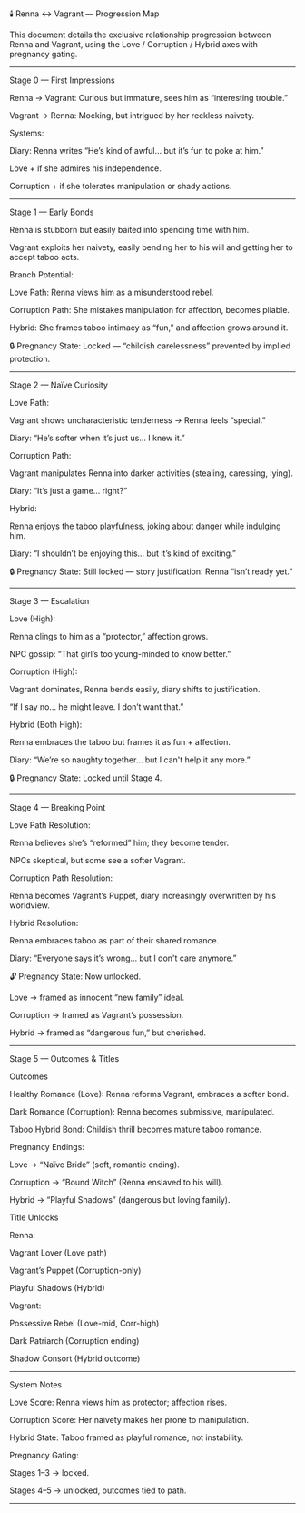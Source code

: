 🕯️ Renna ↔ Vagrant — Progression Map

This document details the exclusive relationship progression between Renna and Vagrant, using the Love / Corruption / Hybrid axes with pregnancy gating.


---

Stage 0 — First Impressions

Renna → Vagrant: Curious but immature, sees him as “interesting trouble.”

Vagrant → Renna: Mocking, but intrigued by her reckless naivety.


Systems:

Diary: Renna writes “He’s kind of awful… but it’s fun to poke at him.”

Love + if she admires his independence.

Corruption + if she tolerates manipulation or shady actions.



---

Stage 1 — Early Bonds

Renna is stubborn but easily baited into spending time with him.

Vagrant exploits her naivety, easily bending her to his will and getting her to accept taboo acts.


Branch Potential:

Love Path: Renna views him as a misunderstood rebel.

Corruption Path: She mistakes manipulation for affection, becomes pliable.

Hybrid: She frames taboo intimacy as “fun,” and affection grows around it.


🔒 Pregnancy State: Locked — “childish carelessness” prevented by implied protection.


---

Stage 2 — Naïve Curiosity

Love Path:

Vagrant shows uncharacteristic tenderness → Renna feels “special.”

Diary: “He’s softer when it’s just us… I knew it.”


Corruption Path:

Vagrant manipulates Renna into darker activities (stealing, caressing, lying).

Diary: “It’s just a game… right?”


Hybrid:

Renna enjoys the taboo playfulness, joking about danger while indulging him.

Diary: “I shouldn’t be enjoying this… but it’s kind of exciting.”



🔒 Pregnancy State: Still locked — story justification: Renna “isn’t ready yet.”


---

Stage 3 — Escalation

Love (High):

Renna clings to him as a “protector,” affection grows.

NPC gossip: “That girl’s too young-minded to know better.”


Corruption (High):

Vagrant dominates, Renna bends easily, diary shifts to justification.

“If I say no… he might leave. I don’t want that.”


Hybrid (Both High):

Renna embraces the taboo but frames it as fun + affection.

Diary: “We’re so naughty together… but I can't help it any more.”



🔒 Pregnancy State: Locked until Stage 4.


---

Stage 4 — Breaking Point

Love Path Resolution:

Renna believes she’s “reformed” him; they become tender.

NPCs skeptical, but some see a softer Vagrant.


Corruption Path Resolution:

Renna becomes Vagrant’s Puppet, diary increasingly overwritten by his worldview.


Hybrid Resolution:

Renna embraces taboo as part of their shared romance.

Diary: “Everyone says it’s wrong… but I don't care anymore.”



🔓 Pregnancy State: Now unlocked.

Love → framed as innocent “new family” ideal.

Corruption → framed as Vagrant’s possession.

Hybrid → framed as “dangerous fun,” but cherished.



---

Stage 5 — Outcomes & Titles

Outcomes

Healthy Romance (Love): Renna reforms Vagrant, embraces a softer bond.

Dark Romance (Corruption): Renna becomes submissive, manipulated.

Taboo Hybrid Bond: Childish thrill becomes mature taboo romance.

Pregnancy Endings:

Love → “Naïve Bride” (soft, romantic ending).

Corruption → “Bound Witch” (Renna enslaved to his will).

Hybrid → “Playful Shadows” (dangerous but loving family).



Title Unlocks

Renna:

Vagrant Lover (Love path)

Vagrant’s Puppet (Corruption-only)

Playful Shadows (Hybrid)


Vagrant:

Possessive Rebel (Love-mid, Corr-high)

Dark Patriarch (Corruption ending)

Shadow Consort (Hybrid outcome)




---

System Notes

Love Score: Renna views him as protector; affection rises.

Corruption Score: Her naivety makes her prone to manipulation.

Hybrid State: Taboo framed as playful romance, not instability.

Pregnancy Gating:

Stages 1–3 → locked.

Stages 4–5 → unlocked, outcomes tied to path.

---
